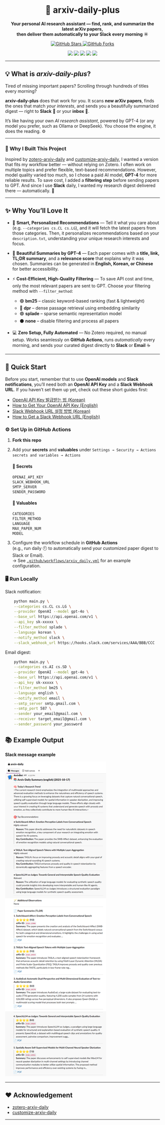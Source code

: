 <!-- 🌌 Project Header -->
<p align="center">
  <!-- Optional Logo -->
  <!-- <img src="assets/logo.png" alt="arxiv-daily-plus logo" width="140"/> -->
</p>

<h1 align="center">💌 arxiv-daily-plus</h1>
<p align="center">
  <b>Your personal AI research assistant — find, rank, and summarize the latest arXiv papers,<br>
  then deliver them automatically to your Slack every morning ☀️</b>
</p>

<!-- ⭐ Social Buttons -->
<p align="center">
  <a href="https://github.com/sujin-koo/arxiv-daily-plus/stargazers">
    <img src="https://img.shields.io/github/stars/sujin-koo/arxiv-daily-plus?style=social" alt="GitHub Stars"/>
  </a>
  <a href="https://github.com/sujin-koo/arxiv-daily-plus/fork">
    <img src="https://img.shields.io/github/forks/sujin-koo/arxiv-daily-plus?style=social" alt="GitHub Forks"/>
  </a>
</p>

<!-- 💡 Tech Badges -->
<p align="center">
  <img src="https://img.shields.io/badge/Python-3.10+-3776AB?logo=python&logoColor=white"/>
  <img src="https://img.shields.io/badge/OpenAI-GPT--4o-00a67e?logo=openai&logoColor=white"/>
  <img src="https://img.shields.io/badge/Slack_Integration-FF9800?logo=slack&logoColor=white"/>
  <img src="https://img.shields.io/badge/Email_Alerts-4285F4?logo=gmail&logoColor=white"/>
  <img src="https://img.shields.io/badge/License-MIT-yellow"/>
</p>

---

## 💡 What is *arxiv-daily-plus*?

Tired of missing important papers?
Scrolling through hundreds of titles every morning?

**arxiv-daily-plus** does that work for you.
It scans **new arXiv papers**, finds the ones that match *your interests*, and sends you a beautifully summarized digest —
right to **Slack** 💬 or your **inbox** 📩.

It’s like having your own *AI research assistant*, powered by GPT-4 (or any model you prefer, such as Ollama or DeepSeek).
You choose the engine, it does the reading. ⚙️

---

### 🧐 **Why I Built This Project**

Inspired by [zotero-arxiv-daily](https://github.com/TideDra/zotero-arxiv-daily) and [customize-arxiv-daily](https://github.com/JoeLeelyf/customize-arxiv-daily/),
I wanted a version that fits my workflow better — without relying on Zotero.
I often work on multiple topics and prefer flexible, text-based recommendations.
However, model quality varied too much, so I chose a paid AI model, **GPT-4** for more reliable results.
To save cost, I added a **filtering step** before sending papers to GPT.
And since I use **Slack** daily, I wanted my research digest delivered there — automatically. 💌

---

## ✨ **Why You’ll Love It**


* 🧠 **Smart, Personalized Recommendations** —
  Tell it what you care about (e.g. `--categories cs.CL cs.LG`), and it will fetch the latest papers from those categories.
Then, it personalizes recommendations based on your `description.txt`, understanding your unique research interests and focus.

* 💬 **Beautiful Summaries by GPT-4** —
  Each paper comes with a **title, link, TL;DR summary**, and a **relevance score** that explains why it was chosen.
  Summaries can be generated in **English, Korean, or Chinese** for better accessibility.

* ⚡ **Cost-Efficient, High-Quality Filtering** —
  To save API cost and time, only the most relevant papers are sent to GPT.
  Choose your filtering method with `--filter_method`:

  * 🟢 **bm25** – classic keyword-based ranking (fast & lightweight)
  * 🔵 **dpr** – dense passage retrieval using embedding similarity
  * 🟣 **splade** – sparse semantic representation model
  * ⚫ **none** – disable filtering and process all papers

* 💻 **Zero Setup, Fully Automated** —
  No Zotero required, no manual setup.
  Works seamlessly on **GitHub Actions**, runs *automatically* every morning,
  and sends your curated digest directly to **Slack** or **Email** ☕

---

## 🧩 Quick Start

Before you start, remember that to use **OpenAI models** and **Slack notifications**,
you’ll need both an **OpenAI API Key** and a **Slack Webhook URL**.
If you haven’t set them up yet, check out these short guides first:

* [OpenAI API Key 발급받는 법 (Korean)](https://velog.io/@sujin-koo/OpenAI-API-Key-%EB%B0%9C%EA%B8%89%EB%B0%9B%EB%8A%94-%EB%B2%95)
* [How to Get Your OpenAI API Key (English)](https://velog.io/@sujin-koo/How-to-Get-Your-OpenAI-API-Key)
* [Slack Webhook URL 설정 방법 (Korean)](https://velog.io/@sujin-koo/Slack-Webhook-URL-%EC%84%A4%EC%A0%95-%EB%B0%A9%EB%B2%95)
* [How to Get a Slack Webhook URL (English)](https://velog.io/@sujin-koo/How-to-Get-a-Slack-Webhook-URL)

### ⚙️ **Set Up in GitHub Actions**

1. **Fork this repo**
2. Add your **secrets** and **valuables** under
   `Settings → Security → Actions secrets and variables → Actions`

   #### 🔑 **Secrets**

   ```
   OPENAI_API_KEY  
   SLACK_WEBHOOK_URL  
   SMTP_SERVER  
   SENDER_PASSWORD
   ```

   #### 💾 **Valuables**

   ```
   CATEGORIES 
   FILTER_METHOD 
   LANGUAGE 
   MAX_PAPER_NUM
   MODEL 
   ```
3. Configure the workflow schedule in **GitHub Actions**  
   (e.g., run daily 🕙 to automatically send your customized paper digest to Slack or Email).  
   → See [`.github/workflows/arxiv_daily.yml`](https://github.com/sujin-koo/arxiv-daily-plus/blob/main/.github/workflows/arxiv_daily.yml) for an example configuration.


### 🖥️ **Run Locally**

Slack notification:

```bash
    python main.py \
    --categories cs.CL cs.LG \
    --provider OpenAI --model gpt-4o \
    --base_url https://api.openai.com/v1 \
    --api_key sk-xxxxx \
    --filter_method splade \
    --language korean \
    --notify_method slack \
    --slack_webhook_url https://hooks.slack.com/services/AAA/BBB/CCC

```

Email digest:

```bash
    python main.py \
    --categories cs.AI cs.SD \
    --provider OpenAI --model gpt-4o \
    --base_url https://api.openai.com/v1 \
    --api_key sk-xxxxx \
    --filter_method bm25 \
    --language english \
    --notify_method email \
    --smtp_server smtp.gmail.com \
    --smtp_port 587 \
    --sender your_email@gmail.com \
    --receiver target_email@gmail.com \
    --sender_password your_password
```

## 📚 Example Output

**Slack message example**

![Example result](./assets/screenshot_arxiv-daily-plus.png)

---
## ❤️ Acknowledgement



- [zotero-arxiv-daily](https://github.com/TideDra/zotero-arxiv-daily)
- [customize-arxiv-daily](https://github.com/JoeLeelyf/customize-arxiv-daily/)

---


